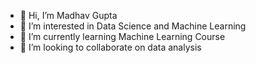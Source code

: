 - 👋 Hi, I’m Madhav Gupta
- 👀 I’m interested in Data Science and Machine Learning
- 🌱 I’m currently learning Machine Learning Course
- 💞️ I’m looking to collaborate on data analysis

<!---
madhav6412/madhav6412 is a ✨ special ✨ repository because its `README.md` (this file) appears on your GitHub profile.
You can click the Preview link to take a look at your changes.
--->
